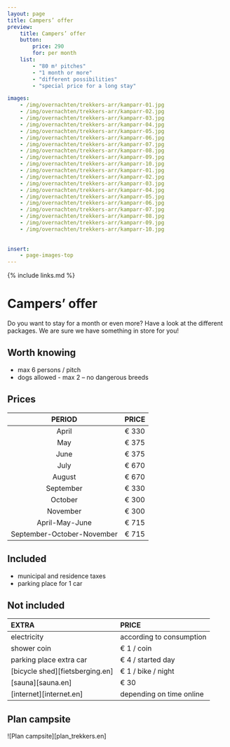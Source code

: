 ```yaml
---
layout: page
title: Campers’ offer 
preview: 
    title: Campers’ offer
    button:
        price: 290
        for: per month
    list:
        - "80 m² pitches"
        - "1 month or more"
        - "different possibilities"
        - "special price for a long stay"

images:
    - /img/overnachten/trekkers-arr/kamparr-01.jpg
    - /img/overnachten/trekkers-arr/kamparr-02.jpg
    - /img/overnachten/trekkers-arr/kamparr-03.jpg
    - /img/overnachten/trekkers-arr/kamparr-04.jpg
    - /img/overnachten/trekkers-arr/kamparr-05.jpg
    - /img/overnachten/trekkers-arr/kamparr-06.jpg
    - /img/overnachten/trekkers-arr/kamparr-07.jpg
    - /img/overnachten/trekkers-arr/kamparr-08.jpg
    - /img/overnachten/trekkers-arr/kamparr-09.jpg
    - /img/overnachten/trekkers-arr/kamparr-10.jpg
    - /img/overnachten/trekkers-arr/kamparr-01.jpg
    - /img/overnachten/trekkers-arr/kamparr-02.jpg
    - /img/overnachten/trekkers-arr/kamparr-03.jpg
    - /img/overnachten/trekkers-arr/kamparr-04.jpg
    - /img/overnachten/trekkers-arr/kamparr-05.jpg
    - /img/overnachten/trekkers-arr/kamparr-06.jpg
    - /img/overnachten/trekkers-arr/kamparr-07.jpg
    - /img/overnachten/trekkers-arr/kamparr-08.jpg
    - /img/overnachten/trekkers-arr/kamparr-09.jpg
    - /img/overnachten/trekkers-arr/kamparr-10.jpg
    
    
insert:
    - page-images-top
---
```


{% include links.md %}

# Campers’ offer
Do you want to stay for a month or even more? Have a look at the different packages. We are sure we have something in store for you!

## Worth knowing
- max 6 persons / pitch
- dogs allowed - max 2 – no dangerous breeds

## Prices

PERIOD        | PRICE       
:-------------:|:-----------:|
April          |€ 330               
May            |€ 375                   
June           |€ 375      
July           |€ 670            
August         |€ 670   
September      |€ 330
October        |€ 300
November       |€ 300
April-May-June |€ 715
September-October-November|€ 715

## Included

- municipal and residence taxes
- parking place for 1 car

## Not included

EXTRA              | PRICE 
:------------------|:-----------|
electricity        |according to consumption 
shower coin        |€ 1 / coin
parking place extra car |€ 4 / started day
[bicycle shed][fietsberging.en]| € 1 / bike / night
[sauna][sauna.en]              |€ 30
[internet][internet.en]           |depending on time online

## Plan campsite

![Plan campsite][plan_trekkers.en]
